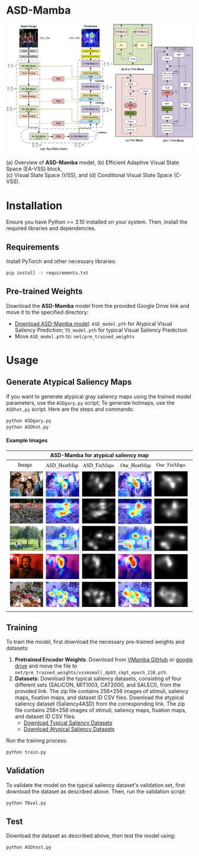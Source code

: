 # ASD-Mamba
![ASD-Mamba Module](model.png)

(a) Overview of **ASD-Mamba** model, (b) Efficient Adaptive Visual State Space (EA-VSS) block,  
(c) Visual State Space (VSS), and (d) Conditional Visual State Space (C-VSS).


# Installation

Ensure you have Python >= 3.10 installed on your system. Then, install the required libraries and dependencies.

## Requirements

Install PyTorch and other necessary libraries:

```bash
pip install -r requirements.txt
```
## Pre-trained Weights

Download the **ASD-Mamba** model from the provided Google Drive link and move it to the specified directory:

- [Download ASD-Mamba model](---): `ASD_model.pth` for Atypical Visual Saliency Prediction; `TD_model.pth` for typical Visual Saliency Prediction
- Move `ASD_model.pth` to: `net/pre_trained_weights`

# Usage
## Generate Atypical Saliency Maps

If you want to generate atypical gray saliency maps using the trained model parameters, use the `ASDgary.py` script; To generate hotmaps, use the `ASDhot.py` script. Here are the steps and commands:

```bash
python ASDgary.py
python ASDhot.py
```
#### Example Images


| ASD-Mamba for atypical saliency map |
|-------------------------------------|
| ![Original Image](ASDproduct.png)   |


## Training

To train the model, first download the necessary pre-trained weights and datasets:

1. **Pretrained Encoder Weights**: Download from [VMamba GitHub](https://github.com/MzeroMiko/VMamba/releases/download/%2320240218/vssmsmall_dp03_ckpt_epoch_238.pth)  or [google drive](https://drive.google.com/file/d/1zUczEDh09Sr2HtQclYwGBvTh0Gwydr52/view?usp=sharing) and move the file to `net/pre_trained_weights/vssmsmall_dp03_ckpt_epoch_238.pth`.
2. **Datasets**: Download the typical saliency datasets, consisting of four different sets (SALICON, MIT1003, CAT2000, and SALECI), from the provided link. The zip file contains 256×256 images of stimuli, saliency maps, fixation maps, and dataset ID CSV files.
Download the atypical saliency dataset (Saliency4ASD) from the corresponding link. The zip file contains 256×256 images of stimuli, saliency maps, fixation maps, and dataset ID CSV files.
   - [Download Typical Saliency Datasets](-------)
   - [Download Atypical Saliency Datasets](-------)

Run the training process:

```bash
python train.py
```
## Validation

To validate the model on the typical saliency dataset's validation set, first download the dataset as described above. Then, run the validation script:

```bash
python TDval.py
```

## Test

Download the dataset as described above, then test the model using:

```bash
python ASDtest.py
```
